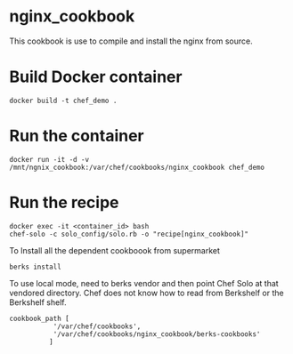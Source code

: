 # nginx_cookbook

This cookbook is use to compile and install the nginx from source.

# Build Docker container
	docker build -t chef_demo .
# Run the container
	docker run -it -d -v /mnt/ngnix_cookbook:/var/chef/cookbooks/nginx_cookbook chef_demo
# Run the recipe
	docker exec -it <container_id> bash
	chef-solo -c solo_config/solo.rb -o "recipe[nginx_cookbook]"

To Install all the dependent cookboook from supermarket

	berks install
	
To use local mode, need to berks vendor and then point Chef Solo at that vendored directory. Chef does not know how to read from Berkshelf or the Berkshelf shelf.
	
	cookbook_path [
               '/var/chef/cookbooks',
               '/var/chef/cookbooks/nginx_cookbook/berks-cookbooks'
              ]